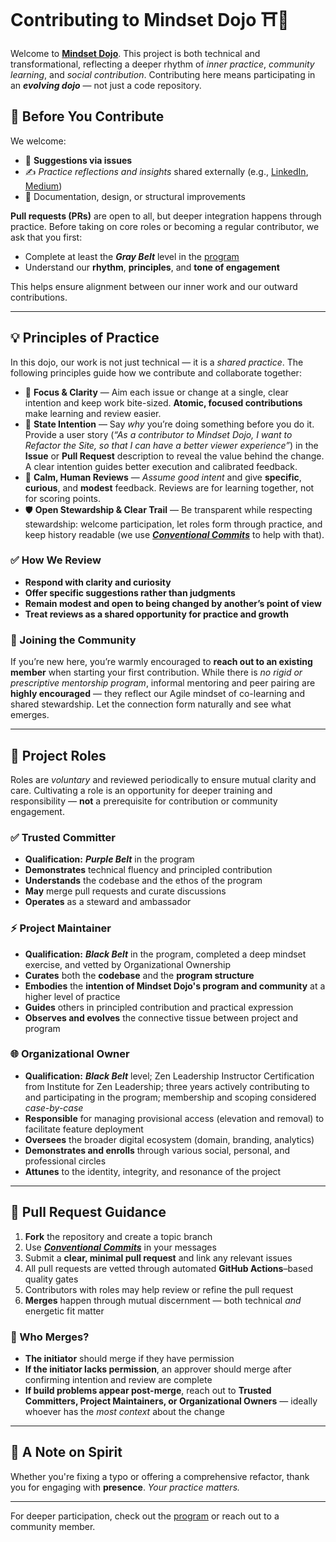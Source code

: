 # Contributing to Mindset Dojo ⛩️🌿

Welcome to [**Mindset Dojo**](https://mindset.dojo.center). This project is both technical and transformational, reflecting a deeper rhythm of *inner practice*, *community learning*, and *social contribution*. Contributing here means participating in an ***evolving dojo*** — not just a code repository.

## 🥋 Before You Contribute

We welcome:

* 💬 **Suggestions via issues**
* ✍️ *Practice reflections and insights* shared externally (e.g., [LinkedIn](https://www.linkedin.com/), [Medium](https://medium.com/))
* 🧩 Documentation, design, or structural improvements

**Pull requests (PRs)** are open to all, but deeper integration happens through practice. Before taking on core roles or becoming a regular contributor, we ask that you first:

* Complete at least the ***Gray Belt*** level in the [program](https://mindset.dojo.center/program)
* Understand our **rhythm**, **principles**, and **tone of engagement**

This helps ensure alignment between our inner work and our outward contributions.

---

## 💡 Principles of Practice

In this dojo, our work is not just technical — it is a *shared practice*. The following principles guide how we contribute and collaborate together:

* 🎯 **Focus & Clarity** — Aim each issue or change at a single, clear intention and keep work bite-sized. **Atomic, focused contributions** make learning and review easier.
* 🧭 **State Intention** — Say *why* you’re doing something before you do it. Provide a user story (*“As a contributor to Mindset Dojo, I want to Refactor the Site, so that I can have a better viewer experience”*) in the **Issue** or **Pull Request** description to reveal the value behind the change. A clear intention guides better execution and calibrated feedback.
* 🤝 **Calm, Human Reviews** — *Assume good intent* and give **specific**, **curious**, and **modest** feedback. Reviews are for learning together, not for scoring points.
* 🛡️ **Open Stewardship & Clear Trail** — Be transparent while respecting stewardship: welcome participation, let roles form through practice, and keep history readable (we use [***Conventional Commits***](https://www.conventionalcommits.org/en/v1.0.0/) to help with that).

### ✅ How We Review

* **Respond with clarity and curiosity**
* **Offer specific suggestions rather than judgments**
* **Remain modest and open to being changed by another’s point of view**
* **Treat reviews as a shared opportunity for practice and growth**

### 🤝 Joining the Community

If you’re new here, you’re warmly encouraged to **reach out to an existing member** when starting your first contribution. While there is *no rigid or prescriptive mentorship program*, informal mentoring and peer pairing are **highly encouraged** — they reflect our Agile mindset of co-learning and shared stewardship. Let the connection form naturally and see what emerges.

---

## 🧭 Project Roles

Roles are *voluntary* and reviewed periodically to ensure mutual clarity and care. Cultivating a role is an opportunity for deeper training and responsibility — **not** a prerequisite for contribution or community engagement.

### ✅ Trusted Committer

* **Qualification:** ***Purple Belt*** in the program
* **Demonstrates** technical fluency and principled contribution
* **Understands** the codebase and the ethos of the program
* **May** merge pull requests and curate discussions
* **Operates** as a steward and ambassador

### ⚡ Project Maintainer

* **Qualification:** ***Black Belt*** in the program, completed a deep mindset exercise, and vetted by Organizational Ownership
* **Curates** both the **codebase** and the **program structure**
* **Embodies** the **intention of Mindset Dojo's program and community** at a higher level of practice
* **Guides** others in principled contribution and practical expression
* **Observes and evolves** the connective tissue between project and program

### 🌐 Organizational Owner

* **Qualification:** ***Black Belt*** level; Zen Leadership Instructor Certification from Institute for Zen Leadership; three years actively contributing to and participating in the program; membership and scoping considered *case-by-case*
* **Responsible** for managing provisional access (elevation and removal) to facilitate feature deployment
* **Oversees** the broader digital ecosystem (domain, branding, analytics)
* **Demonstrates and enrolls** through various social, personal, and professional circles
* **Attunes** to the identity, integrity, and resonance of the project

---

## 🔄 Pull Request Guidance

1. **Fork** the repository and create a topic branch
2. Use [***Conventional Commits***](https://www.conventionalcommits.org/en/v1.0.0/) in your messages
3. Submit a **clear, minimal pull request** and link any relevant issues
4. All pull requests are vetted through automated **GitHub Actions**–based quality gates
5. Contributors with roles may help review or refine the pull request
6. **Merges** happen through mutual discernment — both technical *and* energetic fit matter

### 🔀 Who Merges?

* **The initiator** should merge if they have permission
* **If the initiator lacks permission**, an approver should merge after confirming intention and review are complete
* **If build problems appear post-merge**, reach out to **Trusted Committers, Project Maintainers, or Organizational Owners** — ideally whoever has the *most context* about the change

---

## 🙏 A Note on Spirit

Whether you're fixing a typo or offering a comprehensive refactor, thank you for engaging with **presence**. *Your practice matters.*

---

For deeper participation, check out the [program](https://mindset.dojo.center/program) or reach out to a community member.

